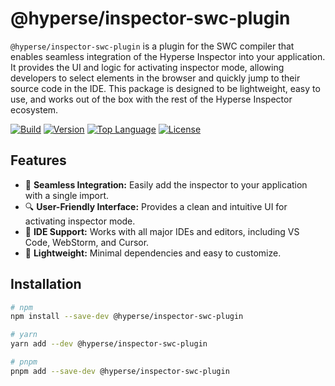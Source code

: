 # @hyperse/inspector-swc-plugin

`@hyperse/inspector-swc-plugin` is a plugin for the SWC compiler that enables seamless integration of the Hyperse Inspector into your application. It provides the UI and logic for activating inspector mode, allowing developers to select elements in the browser and quickly jump to their source code in the IDE. This package is designed to be lightweight, easy to use, and works out of the box with the rest of the Hyperse Inspector ecosystem.

[![Build](https://img.shields.io/github/actions/workflow/status/hyperse-io/code-inspector/ci-integrity.yml?branch=main&label=ci&logo=github&style=flat-quare&labelColor=000000)](https://github.com/hyperse-io/code-inspector/actions?query=workflow%3ACI)
[![Version](https://img.shields.io/npm/v/%40hyperse%2Finspector?branch=main&label=version&logo=npm&style=flat-quare&labelColor=000000)](https://www.npmjs.com/package/@hyperse/inspector)
[![Top Language](https://img.shields.io/github/languages/top/hyperse-io/code-inspector?style=flat-square&labelColor=000&color=blue)](https://github.com/hyperse-io/code-inspector/search?l=typescript)
[![License](https://img.shields.io/github/license/hyperse-io/code-inspector?style=flat-quare&labelColor=000000)](https://github.com/hyperse-io/code-inspector/blob/main/LICENSE)

## Features

- 🚀 **Seamless Integration:** Easily add the inspector to your application with a single import.
- 🔍 **User-Friendly Interface:** Provides a clean and intuitive UI for activating inspector mode.
- 🔗 **IDE Support:** Works with all major IDEs and editors, including VS Code, WebStorm, and Cursor.
- 🌟 **Lightweight:** Minimal dependencies and easy to customize.

## Installation

```bash
# npm
npm install --save-dev @hyperse/inspector-swc-plugin

# yarn
yarn add --dev @hyperse/inspector-swc-plugin

# pnpm
pnpm add --save-dev @hyperse/inspector-swc-plugin
```
